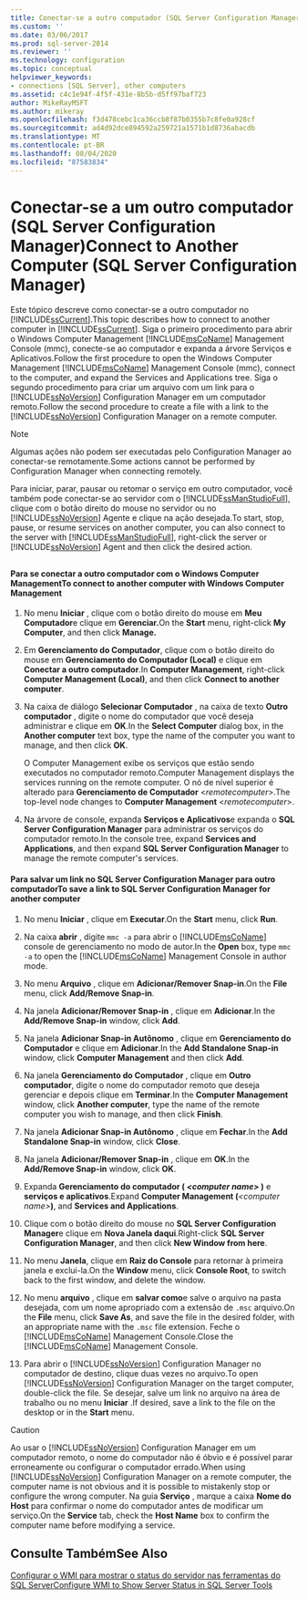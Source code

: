 ```yaml
---
title: Conectar-se a outro computador (SQL Server Configuration Manager) | Microsoft Docs
ms.custom: ''
ms.date: 03/06/2017
ms.prod: sql-server-2014
ms.reviewer: ''
ms.technology: configuration
ms.topic: conceptual
helpviewer_keywords:
- connections [SQL Server], other computers
ms.assetid: c4c1e94f-4f5f-431e-8b5b-d5ff97baf723
author: MikeRayMSFT
ms.author: mikeray
ms.openlocfilehash: f3d478cebc1ca36ccb8f87b0355b7c8fe0a928cf
ms.sourcegitcommit: ad4d92dce894592a259721a1571b1d8736abacdb
ms.translationtype: MT
ms.contentlocale: pt-BR
ms.lasthandoff: 08/04/2020
ms.locfileid: "87583834"
---
```

# <a name="connect-to-another-computer-sql-server-configuration-manager"></a><span data-ttu-id="4a8dc-102">Conectar-se a um outro computador (SQL Server Configuration Manager)</span><span class="sxs-lookup"><span data-stu-id="4a8dc-102">Connect to Another Computer (SQL Server Configuration Manager)</span></span>
  <span data-ttu-id="4a8dc-103">Este tópico descreve como conectar-se a outro computador no [!INCLUDE[ssCurrent](../../includes/sscurrent-md.md)].</span><span class="sxs-lookup"><span data-stu-id="4a8dc-103">This topic describes how to connect to another computer in [!INCLUDE[ssCurrent](../../includes/sscurrent-md.md)].</span></span> <span data-ttu-id="4a8dc-104">Siga o primeiro procedimento para abrir o Windows Computer Management [!INCLUDE[msCoName](../../includes/msconame-md.md)] Management Console (mmc), conecte-se ao computador e expanda a árvore Serviços e Aplicativos.</span><span class="sxs-lookup"><span data-stu-id="4a8dc-104">Follow the first procedure to open the Windows Computer Management [!INCLUDE[msCoName](../../includes/msconame-md.md)] Management Console (mmc), connect to the computer, and expand the Services and Applications tree.</span></span> <span data-ttu-id="4a8dc-105">Siga o segundo procedimento para criar um arquivo com um link para o [!INCLUDE[ssNoVersion](../../includes/ssnoversion-md.md)] Configuration Manager em um computador remoto.</span><span class="sxs-lookup"><span data-stu-id="4a8dc-105">Follow the second procedure to create a file with a link to the [!INCLUDE[ssNoVersion](../../includes/ssnoversion-md.md)] Configuration Manager on a remote computer.</span></span>  
  
> [!NOTE]  
>  <span data-ttu-id="4a8dc-106">Algumas ações não podem ser executadas pelo Configuration Manager ao conectar-se remotamente.</span><span class="sxs-lookup"><span data-stu-id="4a8dc-106">Some actions cannot be performed by Configuration Manager when connecting remotely.</span></span>  
  
 <span data-ttu-id="4a8dc-107">Para iniciar, parar, pausar ou retomar o serviço em outro computador, você também pode conectar-se ao servidor com o [!INCLUDE[ssManStudioFull](../../includes/ssmanstudiofull-md.md)], clique com o botão direito do mouse no servidor ou no [!INCLUDE[ssNoVersion](../../includes/ssnoversion-md.md)] Agente e clique na ação desejada.</span><span class="sxs-lookup"><span data-stu-id="4a8dc-107">To start, stop, pause, or resume services on another computer, you can also connect to the server with [!INCLUDE[ssManStudioFull](../../includes/ssmanstudiofull-md.md)], right-click the server or [!INCLUDE[ssNoVersion](../../includes/ssnoversion-md.md)] Agent and then click the desired action.</span></span>  
  
##  <a name="SSMSProcedure"></a>  
  
#### <a name="to-connect-to-another-computer-with-windows-computer-management"></a><span data-ttu-id="4a8dc-108">Para se conectar a outro computador com o Windows Computer Management</span><span class="sxs-lookup"><span data-stu-id="4a8dc-108">To connect to another computer with Windows Computer Management</span></span>  
  
1.  <span data-ttu-id="4a8dc-109">No menu **Iniciar** , clique com o botão direito do mouse em **Meu Computador**e clique em **Gerenciar.**</span><span class="sxs-lookup"><span data-stu-id="4a8dc-109">On the **Start** menu, right-click **My Computer**, and then click **Manage.**</span></span>  
  
2.  <span data-ttu-id="4a8dc-110">Em **Gerenciamento do Computador**, clique com o botão direito do mouse em **Gerenciamento do Computador (Local)** e clique em **Conectar a outro computador**.</span><span class="sxs-lookup"><span data-stu-id="4a8dc-110">In **Computer Management**, right-click **Computer Management (Local)**, and then click **Connect to another computer**.</span></span>  
  
3.  <span data-ttu-id="4a8dc-111">Na caixa de diálogo **Selecionar Computador** , na caixa de texto **Outro computador** , digite o nome do computador que você deseja administrar e clique em **OK**.</span><span class="sxs-lookup"><span data-stu-id="4a8dc-111">In the **Select Computer** dialog box, in the **Another computer** text box, type the name of the computer you want to manage, and then click **OK**.</span></span>  
  
     <span data-ttu-id="4a8dc-112">O Computer Management exibe os serviços que estão sendo executados no computador remoto.</span><span class="sxs-lookup"><span data-stu-id="4a8dc-112">Computer Management displays the services running on the remote computer.</span></span> <span data-ttu-id="4a8dc-113">O nó de nível superior é alterado para **Gerenciamento de Computador** \<*remotecomputer*>.</span><span class="sxs-lookup"><span data-stu-id="4a8dc-113">The top-level node changes to **Computer Management** \<*remotecomputer*>.</span></span>  
  
4.  <span data-ttu-id="4a8dc-114">Na árvore de console, expanda **Serviços e Aplicativos**e expanda o **SQL Server Configuration Manager** para administrar os serviços do computador remoto.</span><span class="sxs-lookup"><span data-stu-id="4a8dc-114">In the console tree, expand **Services and Applications**, and then expand **SQL Server Configuration Manager** to manage the remote computer's services.</span></span>  
  
#### <a name="to-save-a-link-to-sql-server-configuration-manager-for-another-computer"></a><span data-ttu-id="4a8dc-115">Para salvar um link no SQL Server Configuration Manager para outro computador</span><span class="sxs-lookup"><span data-stu-id="4a8dc-115">To save a link to SQL Server Configuration Manager for another computer</span></span>  
  
1.  <span data-ttu-id="4a8dc-116">No menu **Iniciar** , clique em **Executar**.</span><span class="sxs-lookup"><span data-stu-id="4a8dc-116">On the **Start** menu, click **Run**.</span></span>  
  
2.  <span data-ttu-id="4a8dc-117">Na caixa **abrir** , digite `mmc -a` para abrir o [!INCLUDE[msCoName](../../includes/msconame-md.md)] console de gerenciamento no modo de autor.</span><span class="sxs-lookup"><span data-stu-id="4a8dc-117">In the **Open** box, type `mmc -a` to open the [!INCLUDE[msCoName](../../includes/msconame-md.md)] Management Console in author mode.</span></span>  
  
3.  <span data-ttu-id="4a8dc-118">No menu **Arquivo** , clique em **Adicionar/Remover Snap-in**.</span><span class="sxs-lookup"><span data-stu-id="4a8dc-118">On the **File** menu, click **Add/Remove Snap-in**.</span></span>  
  
4.  <span data-ttu-id="4a8dc-119">Na janela **Adicionar/Remover Snap-in** , clique em **Adicionar**.</span><span class="sxs-lookup"><span data-stu-id="4a8dc-119">In the **Add/Remove Snap-in** window, click **Add**.</span></span>  
  
5.  <span data-ttu-id="4a8dc-120">Na janela **Adicionar Snap-in Autônomo** , clique em **Gerenciamento do Computador** e clique em **Adicionar**.</span><span class="sxs-lookup"><span data-stu-id="4a8dc-120">In the **Add Standalone Snap-in** window, click **Computer Management** and then click **Add**.</span></span>  
  
6.  <span data-ttu-id="4a8dc-121">Na janela **Gerenciamento do Computador** , clique em **Outro computador**, digite o nome do computador remoto que deseja gerenciar e depois clique em **Terminar**.</span><span class="sxs-lookup"><span data-stu-id="4a8dc-121">In the **Computer Management** window, click **Another computer**, type the name of the remote computer you wish to manage, and then click **Finish**.</span></span>  
  
7.  <span data-ttu-id="4a8dc-122">Na janela **Adicionar Snap-in Autônomo** , clique em **Fechar**.</span><span class="sxs-lookup"><span data-stu-id="4a8dc-122">In the **Add Standalone Snap-in** window, click **Close**.</span></span>  
  
8.  <span data-ttu-id="4a8dc-123">Na janela **Adicionar/Remover Snap-in** , clique em **OK**.</span><span class="sxs-lookup"><span data-stu-id="4a8dc-123">In the **Add/Remove Snap-in** window, click **OK**.</span></span>  
  
9. <span data-ttu-id="4a8dc-124">Expanda **Gerenciamento do computador ( ***\<computer name>*** )** e **serviços e aplicativos**.</span><span class="sxs-lookup"><span data-stu-id="4a8dc-124">Expand **Computer Management (***\<computer name>***)**, and **Services and Applications**.</span></span>  
  
10. <span data-ttu-id="4a8dc-125">Clique com o botão direito do mouse no **SQL Server Configuration Manager**e clique em **Nova Janela daqui**.</span><span class="sxs-lookup"><span data-stu-id="4a8dc-125">Right-click **SQL Server Configuration Manager**, and then click **New Window from here**.</span></span>  
  
11. <span data-ttu-id="4a8dc-126">No menu **Janela**, clique em **Raiz do Console** para retornar à primeira janela e exclui-la.</span><span class="sxs-lookup"><span data-stu-id="4a8dc-126">On the **Window** menu, click **Console Root**, to switch back to the first window, and delete the window.</span></span>  
  
12. <span data-ttu-id="4a8dc-127">No menu **arquivo** , clique em **salvar como**e salve o arquivo na pasta desejada, com um nome apropriado com a extensão de `.msc` arquivo.</span><span class="sxs-lookup"><span data-stu-id="4a8dc-127">On the **File** menu, click **Save As**, and save the file in the desired folder, with an appropriate name with the `.msc` file extension.</span></span> <span data-ttu-id="4a8dc-128">Feche o [!INCLUDE[msCoName](../../includes/msconame-md.md)] Management Console.</span><span class="sxs-lookup"><span data-stu-id="4a8dc-128">Close the [!INCLUDE[msCoName](../../includes/msconame-md.md)] Management Console.</span></span>  
  
13. <span data-ttu-id="4a8dc-129">Para abrir o [!INCLUDE[ssNoVersion](../../includes/ssnoversion-md.md)] Configuration Manager no computador de destino, clique duas vezes no arquivo.</span><span class="sxs-lookup"><span data-stu-id="4a8dc-129">To open [!INCLUDE[ssNoVersion](../../includes/ssnoversion-md.md)] Configuration Manager on the target computer, double-click the file.</span></span> <span data-ttu-id="4a8dc-130">Se desejar, salve um link no arquivo na área de trabalho ou no menu **Iniciar** .</span><span class="sxs-lookup"><span data-stu-id="4a8dc-130">If desired, save a link to the file on the desktop or in the **Start** menu.</span></span>  
  
> [!CAUTION]  
>  <span data-ttu-id="4a8dc-131">Ao usar o [!INCLUDE[ssNoVersion](../../includes/ssnoversion-md.md)] Configuration Manager em um computador remoto, o nome do computador não é óbvio e é possível parar erroneamente ou configurar o computador errado.</span><span class="sxs-lookup"><span data-stu-id="4a8dc-131">When using [!INCLUDE[ssNoVersion](../../includes/ssnoversion-md.md)] Configuration Manager on a remote computer, the computer name is not obvious and it is possible to mistakenly stop or configure the wrong computer.</span></span> <span data-ttu-id="4a8dc-132">Na guia **Serviço** , marque a caixa **Nome do Host** para confirmar o nome do computador antes de modificar um serviço.</span><span class="sxs-lookup"><span data-stu-id="4a8dc-132">On the **Service** tab, check the **Host Name** box to confirm the computer name before modifying a service.</span></span>  
  
## <a name="see-also"></a><span data-ttu-id="4a8dc-133">Consulte Também</span><span class="sxs-lookup"><span data-stu-id="4a8dc-133">See Also</span></span>  
 [<span data-ttu-id="4a8dc-134">Configurar o WMI para mostrar o status do servidor nas ferramentas do SQL Server</span><span class="sxs-lookup"><span data-stu-id="4a8dc-134">Configure WMI to Show Server Status in SQL Server Tools</span></span>](../../ssms/configure-wmi-to-show-server-status-in-sql-server-tools.md)  
  
  
